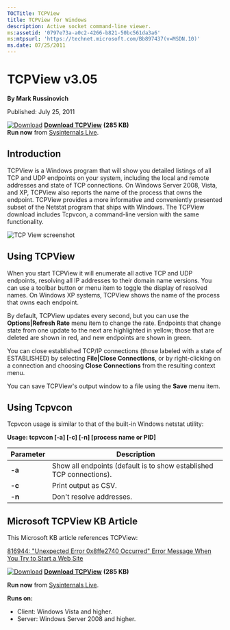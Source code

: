 ```yaml
--- 
TOCTitle: TCPView
title: TCPView for Windows
description: Active socket command-line viewer.
ms:assetid: '0797e73a-a0c2-4266-b821-50bc561da3a6'
ms:mtpsurl: 'https://technet.microsoft.com/Bb897437(v=MSDN.10)'
ms.date: 07/25/2011
---
```


TCPView v3.05
=============

**By Mark Russinovich**

Published: July 25, 2011

[![Download](/media/landing/sysinternals/download_sm.png)](https://download.sysinternals.com/files/TCPView.zip) [**Download TCPView**](https://download.sysinternals.com/files/TCPView.zip) **(285 KB)**  
**Run now** from [Sysinternals Live](https://live.sysinternals.com/Tcpview.exe).


## Introduction

TCPView is a Windows program that will show you detailed listings of all
TCP and UDP endpoints on your system, including the local and remote
addresses and state of TCP connections. On Windows Server 2008, Vista,
and XP, TCPView also reports the name of the process that owns the
endpoint. TCPView provides a more informative and conveniently presented
subset of the Netstat program that ships with Windows. The TCPView
download includes Tcpvcon, a command-line version with the same
functionality.

![TCP View screenshot](/media/landing/sysinternals/tcpview.jpg)

 

## Using TCPView

When you start TCPView it will enumerate all active TCP and UDP
endpoints, resolving all IP addresses to their domain name versions. You
can use a toolbar button or menu item to toggle the display of resolved
names. On Windows XP systems, TCPView shows the name of the process that
owns each endpoint.

By default, TCPView updates every second, but you can use the
**Options|Refresh Rate** menu item to change the rate. Endpoints that
change state from one update to the next are highlighted in yellow;
those that are deleted are shown in red, and new endpoints are shown in
green.

You can close established TCP/IP connections (those labeled with a state
of ESTABLISHED) by selecting **File|Close Connections**, or by
right-clicking on a connection and choosing **Close Connections** from
the resulting context menu.

You can save TCPView's output window to a file using the **Save** menu
item.  

 

## Using Tcpvcon

Tcpvcon usage is similar to that of the built-in Windows netstat
utility:

**Usage: tcpvcon \[-a\] \[-c\] \[-n\] \[process name or PID\]**

|Parameter  |Description  |
|---------|---------|
|  **-a**  | Show all endpoints (default is to show established TCP connections).|
|  **-c**  | Print output as CSV.|
|  **-n**  | Don't resolve addresses.|
 

## Microsoft TCPView KB Article

This Microsoft KB article references TCPView:

[816944: "Unexpected Error 0x8ffe2740 Occurred" Error Message When You
Try to Start a Web Site](https://support.microsoft.com/kb/816944)

[![Download](/media/landing/sysinternals/download_sm.png)](https://download.sysinternals.com/files/TCPView.zip) [**Download TCPView**](https://download.sysinternals.com/files/TCPView.zip) **(285 KB)**

**Run now** from [Sysinternals Live](https://live.sysinternals.com/Tcpview.exe).

**Runs on:**

-   Client: Windows Vista and higher.
-   Server: Windows Server 2008 and higher.
